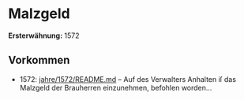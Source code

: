 # Malzgeld

**Ersterwähnung:** 1572

## Vorkommen
- 1572: [jahre/1572/README.md](../jahre/1572/README.md) – Auf des Verwalters Anhalten iſ das Malzgeld der
Brauherren einzunehmen, befohlen worden...
